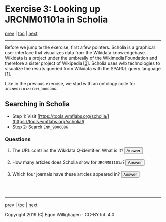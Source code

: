 # Exercise 3: Looking up JRCNM01101a in Scholia

[prev](browsing2.md) | [toc](./README.md) | [next](extending.md)

<script>
  function toggleAnswer(id) {
  var answer = document.getElementById(id);
  if (answer.style.visibility === "hidden" ||
      answer.style.visibility === "none") {
    answer.style.visibility = "visible";
  } else {
    answer.style.visibility = "hidden";
  }
}
</script>

---

Before we jump to the exercise, first a few pointers.
Scholia is a graphical user interface that visualizes data from the Wikidata knowledgebase.
Wikidata is a project under the umbreally of the Wikimedia Foundation and therefore a sister
project of Wikipedia [[0](https://www.biorxiv.org/content/10.1101/799684v1)].
Scholia uses web technologies to visualize the results queried
from Wikidata with the SPARQL query language [[1](https://riojournal.com/article/35820/)].

Like in the previous exercise, we start with an ontology code for `JRCNM01101a`: `ENM_9000086`.

## Searching in Scholia

* Step 1: Visit [https://tools.wmflabs.org/scholia/](https://tools.wmflabs.org/scholia/)
* Step 2: Search `ENM_9000086`

### Questions

1. The URL contains the Wikidata Q-identifier. What is it? <button onclick="toggleAnswer('q1')">Answer</button><span id="q1" style="visibility: hidden">Q47462008</span>
2. How many articles does Scholia show for `JRCNM01101a`? <button onclick="toggleAnswer('q2')">Answer</button><span id="q2" style="visibility: hidden">At the time of writing: six.</span>
3. Which four journals have these articles appeared in? <button onclick="toggleAnswer('q3')">Answer</button><span id="q3" style="visibility: hidden">Nanomaterials, Particle and Fibre Toxicology, Toxicology in Vitro, Scientific Reports, Regulatory Toxicology and Pharmacology, and PLoS ONE.</span>

---

[prev](browsing2.md) | [toc](./README.md) | [next](extending.md)

Copyright 2019 (C) Egon Willighagen - CC-BY Int. 4.0
